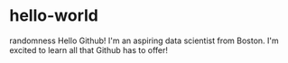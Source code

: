 # hello-world
randomness
Hello Github!
I'm an aspiring data scientist from Boston. I'm excited to learn all that Github has to offer!
